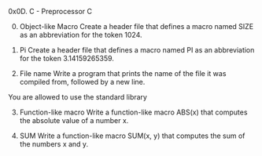 0x0D. C - Preprocessor
C


0. Object-like Macro
Create a header file that defines a macro named SIZE as an abbreviation for the token 1024.


1. Pi
Create a header file that defines a macro named PI as an abbreviation for the token 3.14159265359.


2. File name
Write a program that prints the name of the file it was compiled from, followed by a new line.

You are allowed to use the standard library



3. Function-like macro
Write a function-like macro ABS(x) that computes the absolute value of a number x.


4. SUM
Write a function-like macro SUM(x, y) that computes the sum of the numbers x and y.
